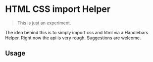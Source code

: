 # HTML CSS import Helper

> This is just an experiment.

The idea behind this is to simply import css and html via a Handlebars Helper. Right now the api is very rough. Suggestions are welcome.

## Usage

 ```javascript
 
